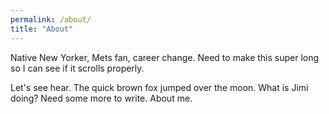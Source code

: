 ```yaml
---
permalink: /about/
title: "About"
---
```


Native New Yorker, Mets fan, career change. Need to make this super long so I can see if it scrolls properly. 


Let's see hear. The quick brown fox jumped over the moon. What is Jimi doing? Need some more to write.
About me.
